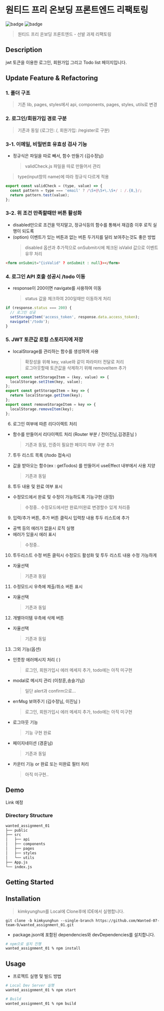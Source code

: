 # 원티드 프리 온보딩 프론트엔드 리팩토링

![badge](https://img.shields.io/badge/React-61dafb?logo=React&logoColor=white&style=flat-square)
![badge](https://img.shields.io/badge/npm-CB3837?logo=npm&logoColor=white&style=flat-square)

> 원티드 프리 온보딩 프론트엔드 - 선발 과제 리팩토링

## **Description**

jwt 토큰을 이용한 로그인, 회원가입 그리고 Todo list 페이지입니다.

## **Update Feature & Refactoring**

### 1. 폴더 구조

> 기존 lib, pages, styles에서 api, components, pages, styles, utils로 변경

### 2. 로그인/회원가입 경로 구분

> 기존과 동일 (로그인: /, 회원가입: /register로 구분)

### 3-1. 이메일, 비밀번호 유효성 검사 기능

- 정규식은 파일을 따로 빼서, 함수 만들기 (김수정님)
  > validCheck.js 파일을 따로 만들어서 관리

> type(input창의 name)에 따라 정규식 다르게 적용

```javascript
export const validCheck = (type, value) => {
  const pattern = type === 'email' ? /\S+@\S+\.\S+/ : /.{8,}/;
  return pattern.test(value);
};
```

### 3-2. 위 조건 만족할때만 버튼 활성화

- disabled만으로 조건을 막지말고, 정규식등의 함수를 통해서 재검증 이후 로직 실행이 되도록
- (option) 이벤트가 있는 버튼과 없는 버튼 두가지를 달리 보여주는것도 좋은 방법
  > disabled 옵션과 추가적으로 onSubmit시에 체크된 isValid 값으로 이벤트 유무 처리

```html
<form onSubmit="{isValid" ? onSubmit : null}></form>
```

### 4. 로그인 API 호출 성공시 /todo 이동

- response이 200이면 navigate를 사용하여 이동
  > status 값을 체크하여 200일때만 이동하게 처리

```javascript
if (response.status === 200) {
  // 로그인 성공
  setStorageItem('access_token', response.data.access_token);
  navigate('/todo');
}
```

### 5. JWT 토큰값 로컬 스토리지에 저장

- localStorage를 관리하는 함수를 생성하여 사용
  > 확장성을 위해 key, value와 같이 파라미터 전달로 처리  
  > 로그아웃할때 토큰값을 삭제하기 위해 removeItem 추가

```javascript
export const setStorageItem = (key, value) => {
  localStorage.setItem(key, value);
};
export const getStorageItem = key => {
  return localStorage.getItem(key);
};
export const removeStorageItem = key => {
  localStorage.removeItem(key);
};
```

6. 로그인 여부에 따른 리다이렉트 처리

- 함수를 만들어서 리다이렉트 처리 (Router 부분 / 전이진님,김경훈님 )
  > 기존과 동일, 인증이 필요한 페이지 여부 구분 추가

7. 투두 리스트 목록 (/todo 접속시)

- 값을 받아오는 함수(ex : getTodos) 를 만들어서 useEffect 내부에서 사용 지양
  > 기존과 동일

8. 투두 내용 및 완료 여부 표시

- 수정모드에서 완료 및 수정이 가능하도록 기능구현 (권장)
  > 수정중.. 수정모드에서만 완료/미완료 변경할수 있게 처리중

9. 입력/추가 버튼, 추가 버튼 클릭시 입력창 내용 투두 리스트에 추가

- 공백 등의 에러가 없을시 로직 실행
- 에러가 있을시 에러 표시
  > 수정중..

10. 투두리스트 수정 버튼 클릭시 수정모드 활성화 및 투두 리스트 내용 수정 가능하게

- 자율선택
  > 기존과 동일

11. 수정모드시 우측에 제출/취소 버튼 표시

- 자율선택
  > 기존과 동일

12. 개별아이템 우측에 삭제 버튼

- 자율선택
  > 기존과 동일

13. 그외 기능(옵션)

- 인풋창 에러메시지 처리 ( )
  > 로그인, 회원가입시 에러 메세지 추가, todo에는 아직 미구현
- modal로 메시지 관리 (이창훈,송슬기님)
  > 일단 alert과 confirm으로...
- errMsg 보여주기 (김수정님, 이진님 )
  > 로그인, 회원가입시 에러 메세지 추가, todo에는 아직 미구현
- 로그아웃 기능
  > 기능 구현 완료
- 페이지네이션 (경훈님)
  > 기존과 동일
- 카운터 기능 or 완료 또는 미완료 필터 처리
  > 아직 미구현..

## **Demo**

Link 예정

### **Directory Structure**

```sh
wanted_assignment_01
├── public
├── src
│   ├── api
│   ├── components
│   ├── pages
│   ├── styles
│   └── utils
├── App.js
└── index.js
```

## **Getting Started**

## Installation

> kimkyunghun를 Local에 Clone후에 IDE에서 실행합니다.

```git
git clone -b kimkyunghun --single-branch https://github.com/Wanted-07-team-9/wanted_assignment_01.git
```

- package.json에 포함된 dependencies와 devDependencies를 설치합니다.

```sh
# npm으로 설치 진행
wanted_assignment_01 % npm install
```

## Usage

- 프로젝트 실행 및 빌드 방법

```sh
# Local Dev Server 실행
wanted_assignment_01 % npm start

# Build
wanted_assignment_01 % npm build
```

```

```

